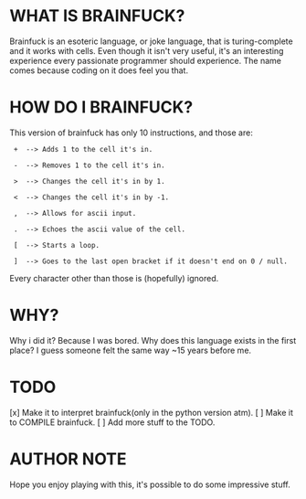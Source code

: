 # WHAT IS BRAINFUCK?

Brainfuck is an esoteric language, or joke language, that is turing-complete and it works with cells. 
Even though it isn't very useful, it's an interesting experience every passionate programmer should 
experience. The name comes because coding on it does feel you that.

# HOW DO I BRAINFUCK?

This version of brainfuck has only 10 instructions, and those are:

```
 +  --> Adds 1 to the cell it's in.

 -  --> Removes 1 to the cell it's in.

 >  --> Changes the cell it's in by 1.

 <  --> Changes the cell it's in by -1.

 ,  --> Allows for ascii input.

 .  --> Echoes the ascii value of the cell.

 [  --> Starts a loop.

 ]  --> Goes to the last open bracket if it doesn't end on 0 / null.
```

Every character other than those is (hopefully) ignored.

# WHY?

Why i did it? Because I was bored. Why does this language exists in the first place? I guess someone felt the same way ~15 years before me.

# TODO
[x] Make it to interpret brainfuck(only in the python version atm).
[ ] Make it to COMPILE brainfuck.
[ ] Add more stuff to the TODO.

# AUTHOR NOTE

Hope you enjoy playing with this, it's possible to do some impressive stuff.
